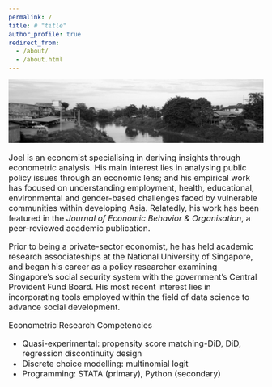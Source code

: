 ```yaml
---
permalink: /
title: # "title"
author_profile: true
redirect_from: 
  - /about/
  - /about.html
---
```


![Homepage Banner](/images/homepage_banner.jpeg)

<font size="3">

Joel is an economist specialising in deriving insights through econometric analysis. His main interest lies in analysing public policy issues through an economic lens; and his empirical work has focused on understanding employment, health, educational, environmental and gender-based challenges faced by vulnerable communities within developing Asia. Relatedly, his work has been featured in the <i>Journal of Economic Behavior & Organisation</i>, a peer-reviewed academic publication. 

Prior to being a private-sector economist, he has held academic research associateships at the National University of Singapore, and began his career as a policy researcher examining Singapore’s social security system with the government’s Central Provident Fund Board. His most recent interest lies in incorporating tools employed within the field of data science to advance social development.

Econometric Research Competencies
* Quasi-experimental: propensity score matching-DiD, DiD, regression discontinuity design 
* Discrete choice modelling: multinomial logit
* Programming: STATA (primary), Python (secondary)

</font>